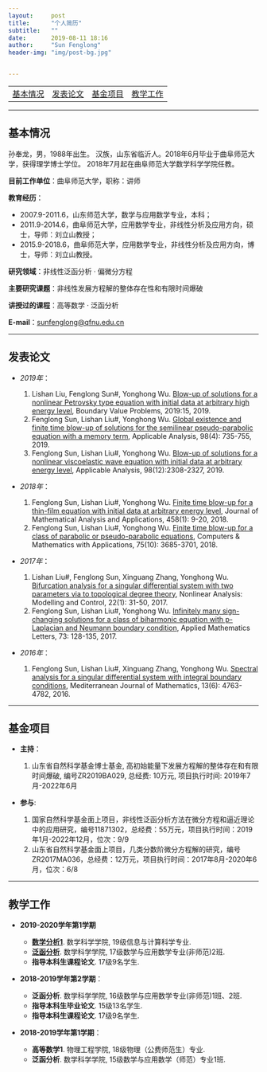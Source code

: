 ```yaml
---
layout:     post
title:      "个人简历"
subtitle:   ""
date:       2019-08-11 18:16
author:     "Sun Fenglong"
header-img: "img/post-bg.jpg"


---
```



<table border="0">
<tr>
<td><a href="#aboutme"> 基本情况 </a></td>
<td><a href="#publications"> 发表论文</a></td>
<td><a href="#foundations"> 基金项目</a></td>
<td><a href="#teaching"> 教学工作</a></td>
</tr>  
</table>


---
## <a name="aboutme"> 基本情况 </a>



孙奉龙，男，1988年出生。 汉族，山东省临沂人。2018年6月毕业于曲阜师范大学，获得理学博士学位。 2018年7月起在曲阜师范大学数学科学学院任教。

**目前工作单位**：曲阜师范大学，职称：讲师

**教育经历**： 
- 2007.9-2011.6，山东师范大学，数学与应用数学专业，本科；
- 2011.9-2014.6，曲阜师范大学，应用数学专业，非线性分析及应用方向，硕士，导师：刘立山教授；
- 2015.9-2018.6，曲阜师范大学，应用数学专业，非线性分析及应用方向，博士，导师：刘立山教授。

**研究领域**：非线性泛函分析 · 偏微分方程

**主要研究课题**：非线性发展方程解的整体存在性和有限时间爆破

**讲授过的课程**：高等数学 · 泛函分析

**E-mail**：<sunfenglong@qfnu.edu.cn>


---
## <a name="publications"> 发表论文 </a>







- *2019年*：

    1. Lishan Liu, Fenglong Sun#, Yonghong Wu. 
[Blow-up of solutions for a nonlinear Petrovsky type equation with initial data at arbitrary high energy level](https://doi.org/10.1186/s13661-019-1136-x "DOI: 10.1186/s13661-019-1136-x"), Boundary Value Problems, 2019:15, 2019.
    2. Fenglong Sun, Lishan Liu#, Yonghong Wu. 
[Global existence and finite time blow-up of solutions for the semilinear pseudo-parabolic equation with a memory term](https://www.tandfonline.com/doi/full/10.1080/00036811.2017.1400536 "DOI: 10.1080/00036811.2017.1400536"), Applicable Analysis, 98(4): 735-755, 2019.
    3. Fenglong Sun, Lishan Liu#, Yonghong Wu. 
[Blow-up of solutions for a nonlinear viscoelastic wave equation with initial data at arbitrary energy level](https://www.tandfonline.com/doi/abs/10.1080/00036811.2018.1460812 "DOI: 10.1080/00036811.2018.1460812"), Applicable Analysis, 98(12):2308-2327, 2019.

- *2018年*：

    1.  Fenglong Sun, Lishan Liu#, Yonghong Wu. 
[Finite time blow-up for a thin-film equation with initial data at arbitrary energy level](https://www.sciencedirect.com/science/article/pii/S0022247X17308041?via%3Dihub "DOI: 10.1016/j.jmaa.2017.08.047"), Journal of Mathematical Analysis and Applications, 458(1): 9-20, 2018.
    2.  Fenglong Sun, Lishan Liu#, Yonghong Wu. 
[Finite time blow-up for a class of parabolic or pseudo-parabolic equations](https://www.sciencedirect.com/science/article/pii/S0898122118301068?via%3Dihub "DOI: 10.1016/j.camwa.2018.02.025"), Computers & Mathematics with Applications, 75(10): 3685-3701, 2018.

- *2017年*：
    1. Lishan Liu#, Fenglong Sun, Xinguang Zhang, Yonghong Wu. 
[Bifurcation analysis for a singular differential system with two parameters via to topological degree theory](https://www.mii.lt/NA/2017/1/3.htm "DOI: 10.15388/NA.2017.1.3"), Nonlinear Analysis: Modelling and Control, 22(1): 31-50, 2017.
    2. Fenglong Sun, Lishan Liu#, Yonghong Wu. 
[Infinitely many sign-changing solutions for a class of biharmonic equation with p-Laplacian and Neumann boundary condition](https://www.sciencedirect.com/science/article/pii/S0893965917301581?via%3Dihub "DOI: 10.1016/j.aml.2017.05.001"), Applied Mathematics Letters, 73: 128-135, 2017.

- *2016年*：

    1. Fenglong Sun, Lishan Liu#, Xinguang Zhang, Yonghong Wu. 
[Spectral analysis for a singular differential system with integral boundary conditions](https://link.springer.com/article/10.1007/s00009-016-0774-9 "DOI: 10.1007/s00009-016-0774-9"), Mediterranean Journal of Mathematics, 13(6): 4763-4782, 2016.


---
## <a name="foundations"> 基金项目 </a>

- **主持**：

    1.  山东省自然科学基金博士基金, 高初始能量下发展方程解的整体存在和有限时间爆破, 编号ZR2019BA029, 总经费: 10万元, 项目执行时间: 2019年7月-2022年6月


- **参与**:

    1.  国家自然科学基金面上项目，非线性泛函分析方法在微分方程和逼近理论中的应用研究，编号11871302，总经费：55万元，项目执行时间：2019年1月-2022年12月，位次：9/9
    2.  山东省自然科学基金面上项目，几类分数阶微分方程解的研究，编号ZR2017MA036，总经费：12万元，项目执行时间：2017年8月-2020年6月，位次：6/8

---
## <a name="teaching"> 教学工作 </a>

- **2019-2020学年第1学期**
    - **<a href="_posts/2019-08-27-2019-2020-1-数学分析.html">数学分析1</a>**.
    数学科学学院, 19级信息与计算科学专业.
    - **<a href="_posts/2019-08-27-2019-2020-1-泛函分析.html">泛函分析</a>**.
数学科学学院, 17级数学与应用数学专业(非师范)2班.
    - **指导本科生课程论文**.
17级9名学生.


- **2018-2019学年第2学期**：
    - **泛函分析**.
数学科学学院, 16级数学与应用数学专业(非师范)1班、2班.
    - **指导本科生毕业论文**.
15级13名学生.
    - **指导本科生课程论文**.
17级9名学生.


- **2018-2019学年第1学期**： 
    - **高等数学1**.
物理工程学院, 18级物理（公费师范生）专业.
    - **泛函分析**.
数学科学学院, 15级数学与应用数学（师范）专业1班.
